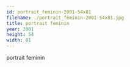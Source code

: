 ```yaml
---
id: portrait_feminin-2001-54x81
filename: ./portrait_feminin-2001-54x81.jpg
title: portrait feminin
year: 2001
height: 54
width: 81
---
```


portrait feminin